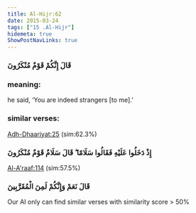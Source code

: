 ```yaml
---
title: Al-Hijr:62
date: 2015-03-24
tags: ["15 .Al-Hijr"]
hidemeta: true 
ShowPostNavLinks: true 
---
```

### قَالَ إِنَّكُمْ قَوْمٌ مُنْكَرُونَ
### meaning: 
he said, ‘You are indeed strangers [to me].’
### similar verses: 

[Adh-Dhaariyat:25](/51/25) (sim:62.3%)

### إِذْ دَخَلُوا عَلَيْهِ فَقَالُوا سَلَامًا ۖ قَالَ سَلَامٌ قَوْمٌ مُنْكَرُونَ

[Al-A'raaf:114](/7/114) (sim:57.5%)

### قَالَ نَعَمْ وَإِنَّكُمْ لَمِنَ الْمُقَرَّبِينَ

Our AI only can find similar verses with similarity score > 50% 


